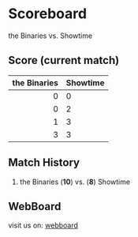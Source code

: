 # Scoreboard

the Binaries vs. Showtime


## Score (current match)

| the Binaries | Showtime |
|-------------:|----------|
| 0            | 0        |
| 0            | 2        |
| 1            | 3        |
| 3            | 3        |


## Match History

1. the Binaries (**10**) vs. (**8**) Showtime

## WebBoard

visit us on: [webboard](http://colin-online.de/binaryshowtime/)
